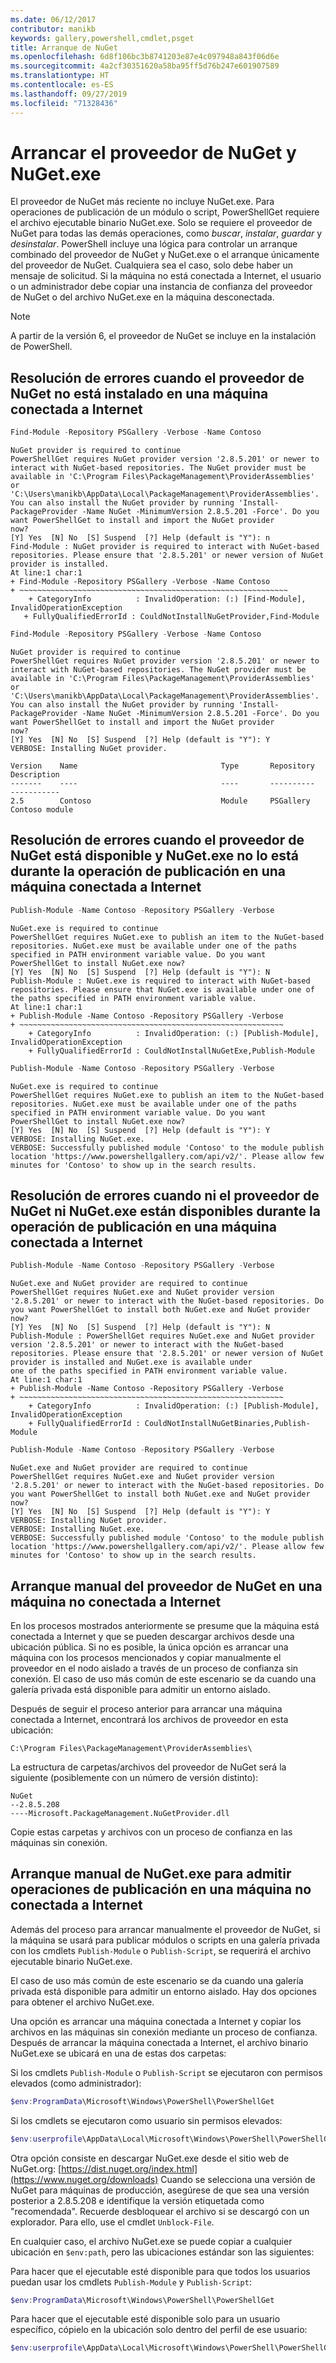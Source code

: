 ```yaml
---
ms.date: 06/12/2017
contributor: manikb
keywords: gallery,powershell,cmdlet,psget
title: Arranque de NuGet
ms.openlocfilehash: 6d8f106bc3b8741203e87e4c097948a843f06d6e
ms.sourcegitcommit: 4a2cf30351620a58ba95ff5d76b247e601907589
ms.translationtype: HT
ms.contentlocale: es-ES
ms.lasthandoff: 09/27/2019
ms.locfileid: "71328436"
---
```

# <a name="bootstrap-the-nuget-provider-and-nugetexe"></a>Arrancar el proveedor de NuGet y NuGet.exe

El proveedor de NuGet más reciente no incluye NuGet.exe. Para operaciones de publicación de un módulo o script, PowerShellGet requiere el archivo ejecutable binario NuGet.exe. Solo se requiere el proveedor de NuGet para todas las demás operaciones, como *buscar*, *instalar*, *guardar* y *desinstalar*.
PowerShell incluye una lógica para controlar un arranque combinado del proveedor de NuGet y NuGet.exe o el arranque únicamente del proveedor de NuGet. Cualquiera sea el caso, solo debe haber un mensaje de solicitud. Si la máquina no está conectada a Internet, el usuario o un administrador debe copiar una instancia de confianza del proveedor de NuGet o del archivo NuGet.exe en la máquina desconectada.

> [!NOTE]
> A partir de la versión 6, el proveedor de NuGet se incluye en la instalación de PowerShell.

## <a name="resolving-error-when-the-nuget-provider-has-not-been-installed-on-a-machine-that-is-internet-connected"></a>Resolución de errores cuando el proveedor de NuGet no está instalado en una máquina conectada a Internet

```powershell
Find-Module -Repository PSGallery -Verbose -Name Contoso
```

```output
NuGet provider is required to continue
PowerShellGet requires NuGet provider version '2.8.5.201' or newer to interact with NuGet-based repositories. The NuGet provider must be available in 'C:\Program Files\PackageManagement\ProviderAssemblies' or
'C:\Users\manikb\AppData\Local\PackageManagement\ProviderAssemblies'. You can also install the NuGet provider by running 'Install-PackageProvider -Name NuGet -MinimumVersion 2.8.5.201 -Force'. Do you want PowerShellGet to install and import the NuGet provider
now?
[Y] Yes  [N] No  [S] Suspend  [?] Help (default is "Y"): n
Find-Module : NuGet provider is required to interact with NuGet-based repositories. Please ensure that '2.8.5.201' or newer version of NuGet provider is installed.
At line:1 char:1
+ Find-Module -Repository PSGallery -Verbose -Name Contoso
+ ~~~~~~~~~~~~~~~~~~~~~~~~~~~~~~~~~~~~~~~~~~~~~~~~~~~~~~~~~~~~
    + CategoryInfo          : InvalidOperation: (:) [Find-Module], InvalidOperationException
   + FullyQualifiedErrorId : CouldNotInstallNuGetProvider,Find-Module
```

```powershell
Find-Module -Repository PSGallery -Verbose -Name Contoso
```

```output
NuGet provider is required to continue
PowerShellGet requires NuGet provider version '2.8.5.201' or newer to interact with NuGet-based repositories. The NuGet provider must be available in 'C:\Program Files\PackageManagement\ProviderAssemblies' or
'C:\Users\manikb\AppData\Local\PackageManagement\ProviderAssemblies'. You can also install the NuGet provider by running 'Install-PackageProvider -Name NuGet -MinimumVersion 2.8.5.201 -Force'. Do you want PowerShellGet to install and import the NuGet provider
now?
[Y] Yes  [N] No  [S] Suspend  [?] Help (default is "Y"): Y
VERBOSE: Installing NuGet provider.

Version    Name                                Type       Repository           Description
-------    ----                                ----       ----------           -----------
2.5        Contoso                             Module     PSGallery        Contoso module
```

## <a name="resolving-error-when-the-nuget-provider-is-available-and-nugetexe-is-not-available-during-the-publish-operation-on-a-machine-that-is-internet-connected"></a>Resolución de errores cuando el proveedor de NuGet está disponible y NuGet.exe no lo está durante la operación de publicación en una máquina conectada a Internet

```powershell
Publish-Module -Name Contoso -Repository PSGallery -Verbose
```

```output
NuGet.exe is required to continue
PowerShellGet requires NuGet.exe to publish an item to the NuGet-based repositories. NuGet.exe must be available under one of the paths specified in PATH environment variable value. Do you want PowerShellGet to install NuGet.exe now?
[Y] Yes  [N] No  [S] Suspend  [?] Help (default is "Y"): N
Publish-Module : NuGet.exe is required to interact with NuGet-based repositories. Please ensure that NuGet.exe is available under one of the paths specified in PATH environment variable value.
At line:1 char:1
+ Publish-Module -Name Contoso -Repository PSGallery -Verbose
+ ~~~~~~~~~~~~~~~~~~~~~~~~~~~~~~~~~~~~~~~~~~~~~~~~~~~~~~~~~~~
    + CategoryInfo          : InvalidOperation: (:) [Publish-Module], InvalidOperationException
    + FullyQualifiedErrorId : CouldNotInstallNuGetExe,Publish-Module
```

```powershell
Publish-Module -Name Contoso -Repository PSGallery -Verbose
```

```output
NuGet.exe is required to continue
PowerShellGet requires NuGet.exe to publish an item to the NuGet-based repositories. NuGet.exe must be available under one of the paths specified in PATH environment variable value. Do you want PowerShellGet to install NuGet.exe now?
[Y] Yes  [N] No  [S] Suspend  [?] Help (default is "Y"): Y
VERBOSE: Installing NuGet.exe.
VERBOSE: Successfully published module 'Contoso' to the module publish location 'https://www.powershellgallery.com/api/v2/'. Please allow few minutes for 'Contoso' to show up in the search results.
```

## <a name="resolving-error-when-both-nuget-provider-and-nugetexe-are-not-available-during-the-publish-operation-on-a-machine-that-is-internet-connected"></a>Resolución de errores cuando ni el proveedor de NuGet ni NuGet.exe están disponibles durante la operación de publicación en una máquina conectada a Internet

```powershell
Publish-Module -Name Contoso -Repository PSGallery -Verbose
```

```output
NuGet.exe and NuGet provider are required to continue
PowerShellGet requires NuGet.exe and NuGet provider version '2.8.5.201' or newer to interact with the NuGet-based repositories. Do you want PowerShellGet to install both NuGet.exe and NuGet provider now?
[Y] Yes  [N] No  [S] Suspend  [?] Help (default is "Y"): N
Publish-Module : PowerShellGet requires NuGet.exe and NuGet provider version '2.8.5.201' or newer to interact with the NuGet-based repositories. Please ensure that '2.8.5.201' or newer version of NuGet provider is installed and NuGet.exe is available under
one of the paths specified in PATH environment variable value.
At line:1 char:1
+ Publish-Module -Name Contoso -Repository PSGallery -Verbose
+ ~~~~~~~~~~~~~~~~~~~~~~~~~~~~~~~~~~~~~~~~~~~~~~~~~~~~~~~~~~~
    + CategoryInfo          : InvalidOperation: (:) [Publish-Module], InvalidOperationException
    + FullyQualifiedErrorId : CouldNotInstallNuGetBinaries,Publish-Module
```

```powershell
Publish-Module -Name Contoso -Repository PSGallery -Verbose
```

```output
NuGet.exe and NuGet provider are required to continue
PowerShellGet requires NuGet.exe and NuGet provider version '2.8.5.201' or newer to interact with the NuGet-based repositories. Do you want PowerShellGet to install both NuGet.exe and NuGet provider now?
[Y] Yes  [N] No  [S] Suspend  [?] Help (default is "Y"): Y
VERBOSE: Installing NuGet provider.
VERBOSE: Installing NuGet.exe.
VERBOSE: Successfully published module 'Contoso' to the module publish location 'https://www.powershellgallery.com/api/v2/'. Please allow few minutes for 'Contoso' to show up in the search results.
```

## <a name="manually-bootstrapping-the-nuget-provider-on-a-machine-that-is-not-connected-to-the-internet"></a>Arranque manual del proveedor de NuGet en una máquina no conectada a Internet

En los procesos mostrados anteriormente se presume que la máquina está conectada a Internet y que se pueden descargar archivos desde una ubicación pública. Si no es posible, la única opción es arrancar una máquina con los procesos mencionados y copiar manualmente el proveedor en el nodo aislado a través de un proceso de confianza sin conexión. El caso de uso más común de este escenario se da cuando una galería privada está disponible para admitir un entorno aislado.

Después de seguir el proceso anterior para arrancar una máquina conectada a Internet, encontrará los archivos de proveedor en esta ubicación:

`C:\Program Files\PackageManagement\ProviderAssemblies\`

La estructura de carpetas/archivos del proveedor de NuGet será la siguiente (posiblemente con un número de versión distinto):

```
NuGet
--2.8.5.208
----Microsoft.PackageManagement.NuGetProvider.dll
```

Copie estas carpetas y archivos con un proceso de confianza en las máquinas sin conexión.

## <a name="manually-bootstrapping-nugetexe-to-support-publish-operations-on-a-machine-that-is-not-connected-to-the-internet"></a>Arranque manual de NuGet.exe para admitir operaciones de publicación en una máquina no conectada a Internet

Además del proceso para arrancar manualmente el proveedor de NuGet, si la máquina se usará para publicar módulos o scripts en una galería privada con los cmdlets `Publish-Module` o `Publish-Script`, se requerirá el archivo ejecutable binario NuGet.exe.

El caso de uso más común de este escenario se da cuando una galería privada está disponible para admitir un entorno aislado. Hay dos opciones para obtener el archivo NuGet.exe.

Una opción es arrancar una máquina conectada a Internet y copiar los archivos en las máquinas sin conexión mediante un proceso de confianza. Después de arrancar la máquina conectada a Internet, el archivo binario NuGet.exe se ubicará en una de estas dos carpetas:

Si los cmdlets `Publish-Module` o `Publish-Script` se ejecutaron con permisos elevados (como administrador):

```powershell
$env:ProgramData\Microsoft\Windows\PowerShell\PowerShellGet
```

Si los cmdlets se ejecutaron como usuario sin permisos elevados:

```powershell
$env:userprofile\AppData\Local\Microsoft\Windows\PowerShell\PowerShellGet\
```

Otra opción consiste en descargar NuGet.exe desde el sitio web de NuGet.org: [https://dist.nuget.org/index.html](https://www.nuget.org/downloads) Cuando se selecciona una versión de NuGet para máquinas de producción, asegúrese de que sea una versión posterior a 2.8.5.208 e identifique la versión etiquetada como "recomendada". Recuerde desbloquear el archivo si se descargó con un explorador. Para ello, use el cmdlet `Unblock-File`.

En cualquier caso, el archivo NuGet.exe se puede copiar a cualquier ubicación en `$env:path`, pero las ubicaciones estándar son las siguientes:

Para hacer que el ejecutable esté disponible para que todos los usuarios puedan usar los cmdlets `Publish-Module` y `Publish-Script`:

```powershell
$env:ProgramData\Microsoft\Windows\PowerShell\PowerShellGet
```

Para hacer que el ejecutable esté disponible solo para un usuario específico, cópielo en la ubicación solo dentro del perfil de ese usuario:

```powershell
$env:userprofile\AppData\Local\Microsoft\Windows\PowerShell\PowerShellGet\
```
